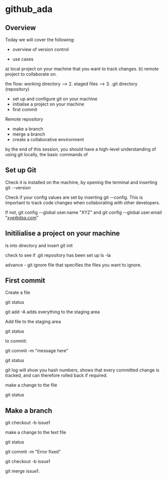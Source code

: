 # github_ada

## Overview

Today we will cover the following:

- overview of version control

- use cases

a) local project on your machine that you want to track changes.
b) remote project to collaborate on.

the flow: working directory --> 2. staged files --> 3. .git directory  (repository) 

- set up and configure git on your machine
- initialise a project on your machine
- first commit

Remote repository

- make a branch
- merge a branch
- create a collaborative environment

by the end of this session, you should have a high-level understanding of using git locally, the basic commands of 

## Set up Git

Check it is installed on the machine, by opening the terminal and inserting git --version

Check if your config values are set by inserting git --config. This is important to track code changes when collaborating with other developers. 

If not, git config --global user.name "XYZ" and git config --global user.email "xye@dsa.com"

## Initilialise a project on your machine

ls into directory and insert git init 

check to see if .git repository has been set up ls -la

advance - git ignore file that specifies the files you want to ignore.

## First commit

Create a file

git status

git add -A adds everything to the staging area

Add file to the staging area

git status

to commit:

git commit -m "message here"

git status

git log will show you hash numbers, shows that every committed change is tracked, and can therefore rolled back if required.

make a change to the file

git status

## Make a branch

git checkout -b issue1

make a change to the text file

git status

git commit -m "Error fixed"

git checkout -b issue1

git merge issue1. 


